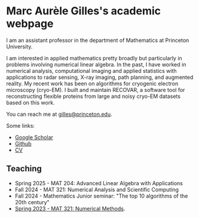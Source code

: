 # Marc Aurèle Gilles's academic webpage

I am an assistant professor in the department of Mathematics at Princeton University. 

I am interested in applied mathematics pretty broadly but particularly in problems involving numerical linear algebra. In the past, I have worked in numerical analysis, computational imaging and applied statistics with applications to radar sensing, X-ray imaging, path planning, and augmented reality.
My recent work has been on algorithms for cryogenic electron microscopy (cryo-EM). I built and maintain RECOVAR, a software tool for reconstructing flexible proteins from large and noisy cryo-EM datasets based on this work.

You can reach me at gilles@princeton.edu.

Some links:
* [Google Scholar](https://scholar.google.com/citations?user=yAeZSxQAAAAJ&hl=en)
* [Github](https://github.com/ma-gilles/)
* [CV](ma_gilles_cv.pdf)

## Teaching
* Spring 2025 - MAT 204: Advanced Linear Algebra with Applications
* Fall 2024 - MAT 321: Numerical Analysis and Scientific Computing
* Fall 2024 - Mathematics Junior seminar: "The top 10 algorithms of the 20th century"
* [Spring 2023 - MAT 321: Numerical Methods](mat321/mat321.md).